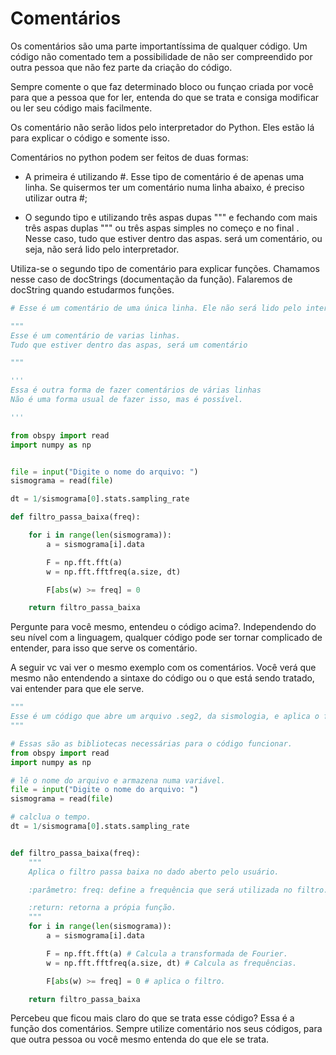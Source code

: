 # Comentários

Os comentários são uma parte importantíssima de qualquer código. Um código não comentado tem a possibilidade de não ser compreendido por outra pessoa que não fez parte da criação do código.

Sempre comente o que faz determinado bloco ou funçao criada por você para que a pessoa que for ler, entenda do que se trata e consiga modificar ou ler seu código mais facilmente.

Os comentário não serão lidos pelo interpretador do Python. Eles estão lá para explicar o código e somente isso.

Comentários no python podem ser feitos de duas formas:

* A primeira é utilizando #. Esse tipo de comentário é de apenas uma linha. Se quisermos ter um comentário numa linha abaixo, é preciso utilizar outra #;

* O segundo tipo e utilizando três aspas dupas """ e fechando com mais três aspas duplas """ ou três aspas simples no começo e no final . Nesse caso, tudo que estiver dentro das aspas. será um comentário, ou seja, não será lido pelo interpretador.

Utiliza-se o segundo tipo de comentário para explicar funções. Chamamos nesse caso de docStrings (documentação da função). Falaremos de docString quando estudarmos funções.

```python
# Esse é um comentário de uma única linha. Ele não será lido pelo interpretador.

"""
Esse é um comentário de varias linhas.
Tudo que estiver dentro das aspas, será um comentário

"""

'''
Essa é outra forma de fazer comentários de várias linhas
Não é uma forma usual de fazer isso, mas é possível.

'''

```

```python
from obspy import read
import numpy as np


file = input("Digite o nome do arquivo: ")
sismograma = read(file)

dt = 1/sismograma[0].stats.sampling_rate

def filtro_passa_baixa(freq):

    for i in range(len(sismograma)): 
        a = sismograma[i].data

        F = np.fft.fft(a)
        w = np.fft.fftfreq(a.size, dt)

        F[abs(w) >= freq] = 0 

    return filtro_passa_baixa

```

Pergunte para você mesmo, entendeu o código acima?. Independendo do seu nível com a linguagem, qualquer código pode ser tornar complicado de entender, para isso que serve os comentário.

A seguir vc vai ver o mesmo exemplo com os comentários. Você verá que mesmo não entendendo a sintaxe do código ou o que está sendo tratado, vai entender para que ele serve.

```python
"""
Esse é um código que abre um arquivo .seg2, da sismologia, e aplica o filtro passa baixa no dado.
"""

# Essas são as bibliotecas necessárias para o código funcionar.
from obspy import read
import numpy as np

# lê o nome do arquivo e armazena numa variável.
file = input("Digite o nome do arquivo: ")
sismograma = read(file)

# calclua o tempo.
dt = 1/sismograma[0].stats.sampling_rate


def filtro_passa_baixa(freq):
    """
    Aplica o filtro passa baixa no dado aberto pelo usuário.

    :parâmetro: freq: define a frequência que será utilizada no filtro.

    :return: retorna a própia função.
    """
    for i in range(len(sismograma)): 
        a = sismograma[i].data

        F = np.fft.fft(a) # Calcula a transformada de Fourier.
        w = np.fft.fftfreq(a.size, dt) # Calcula as frequências.

        F[abs(w) >= freq] = 0 # aplica o filtro.

    return filtro_passa_baixa

```

Percebeu que ficou mais claro do que se trata esse código? Essa é a função dos comentários. Sempre utilize comentário nos seus códigos, para que outra pessoa ou você mesmo entenda do que ele se trata.
